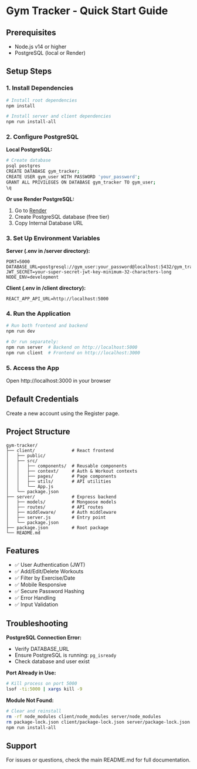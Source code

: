 # Gym Tracker - Quick Start Guide

## Prerequisites

- Node.js v14 or higher
- PostgreSQL (local or Render)

## Setup Steps

### 1. Install Dependencies

```bash
# Install root dependencies
npm install

# Install server and client dependencies
npm run install-all
```

### 2. Configure PostgreSQL

**Local PostgreSQL:**

```bash
# Create database
psql postgres
CREATE DATABASE gym_tracker;
CREATE USER gym_user WITH PASSWORD 'your_password';
GRANT ALL PRIVILEGES ON DATABASE gym_tracker TO gym_user;
\q
```

**Or use Render PostgreSQL:**

1. Go to [Render](https://render.com)
2. Create PostgreSQL database (free tier)
3. Copy Internal Database URL

### 3. Set Up Environment Variables

**Server (.env in /server directory):**

```env
PORT=5000
DATABASE_URL=postgresql://gym_user:your_password@localhost:5432/gym_tracker
JWT_SECRET=your-super-secret-jwt-key-minimum-32-characters-long
NODE_ENV=development
```

**Client (.env in /client directory):**

```env
REACT_APP_API_URL=http://localhost:5000
```

### 4. Run the Application

```bash
# Run both frontend and backend
npm run dev

# Or run separately:
npm run server  # Backend on http://localhost:5000
npm run client  # Frontend on http://localhost:3000
```

### 5. Access the App

Open http://localhost:3000 in your browser

## Default Credentials

Create a new account using the Register page.

## Project Structure

```
gym-tracker/
├── client/              # React frontend
│   ├── public/
│   ├── src/
│   │   ├── components/  # Reusable components
│   │   ├── context/     # Auth & Workout contexts
│   │   ├── pages/       # Page components
│   │   ├── utils/       # API utilities
│   │   └── App.js
│   └── package.json
├── server/              # Express backend
│   ├── models/          # Mongoose models
│   ├── routes/          # API routes
│   ├── middleware/      # Auth middleware
│   ├── server.js        # Entry point
│   └── package.json
├── package.json         # Root package
└── README.md
```

## Features

- ✅ User Authentication (JWT)
- ✅ Add/Edit/Delete Workouts
- ✅ Filter by Exercise/Date
- ✅ Mobile Responsive
- ✅ Secure Password Hashing
- ✅ Error Handling
- ✅ Input Validation

## Troubleshooting

**PostgreSQL Connection Error:**
- Verify DATABASE_URL
- Ensure PostgreSQL is running: `pg_isready`
- Check database and user exist

**Port Already in Use:**
```bash
# Kill process on port 5000
lsof -ti:5000 | xargs kill -9
```

**Module Not Found:**
```bash
# Clear and reinstall
rm -rf node_modules client/node_modules server/node_modules
rm package-lock.json client/package-lock.json server/package-lock.json
npm run install-all
```

## Support

For issues or questions, check the main README.md for full documentation.
